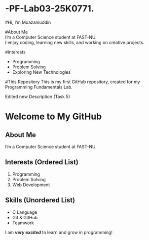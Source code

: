 # -PF-Lab03-25K0771.

#Hi, I’m Moazamuddin  

#About Me  
I’m a Computer Science student at FAST-NU.  
I enjoy coding, learning new skills, and working on creative projects.  

#Interests  
- Programming  
- Problem Solving  
- Exploring New Technologies  

#This Repository
This is my first GitHub repository, created for my Programming Fundamentals Lab.


Edited new Description (Task 5)
# Welcome to My GitHub  

## About Me  
I’m a Computer Science student at FAST-NU.  

## Interests (Ordered List)  
1. Programming  
2. Problem Solving  
3. Web Development  

## Skills (Unordered List)  
- C Language  
- Git & GitHub  
- Teamwork  

I am **_very excited_** to learn and grow in programming! 
